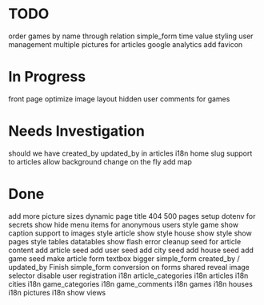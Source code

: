 
TODO
=======================

order games by name through relation
simple_form time value styling
user management
multiple pictures for articles
google analytics
add favicon


In Progress
=======================

front page optimize image layout
hidden user comments for games


Needs Investigation
=======================

should we have created_by updated_by in articles
i18n home
slug support to articles
allow background change on the fly
add map


Done
=======================

add more picture sizes
dynamic page title
404 500 pages
setup dotenv for secrets
show hide menu items for anonymous users
style game show
caption support to images
style article show
style house show
style show pages
style tables datatables
show flash error
cleanup seed for article content
add article seed
add user seed
add city seed
add house seed
add game seed
make article form textbox bigger
simple_form created_by / updated_by
Finish simple_form conversion on forms
shared reveal image selector
disable user registration
i18n article_categories
i18n articles
i18n cities
i18n game_categories
i18n game_comments
i18n games
i18n houses
i18n pictures
i18n show views


